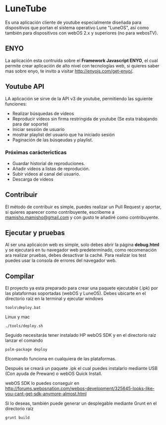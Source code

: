 # LuneTube

Es una aplicación cliente de youtube especialmente diseñada para dispositivos que
portan el sistema operativo Lune "LuneOS", así como también para dispositivos con
webOS 2.x y superiores (no para webosTV).

## ENYO
La aplicación esta contruida sobre el __Framework Javascript ENYO__, el cual permite
crear aplicación de alto nivel con tecnologías web, si quieres saber mas sobre enyo,
te invito a visitar http://enyojs.com/get-enyo/.

## Youtube API
LA aplicación se sirve de la API v3 de youtube, permitiendo las sguiente funciones:
* Realizar búsquedas de vídeos
* Reproducir vídeos sin firma restringida de youtube (Se esta trabajando para dar soporte)
* Iniciar sessión de usuario
* mostrar playlist del usuario que ha iniciado sesión
* Paginación de las búsqeudas y playlist.

### Próximas caráctericticas
* Guardar historial de reproduciones.
* Añadir vídeos a listas de reprodución.
* Subir vídeos al canal del usuario.
* Descarga de vídeos

## Contribuir
El método de contribuir es simple, puedes realizar un Pull Request y aportar, si quieres
aparecer como contribuyente, escribeme a mamisho.mamisho@gmail.com y con gusto te añadiré
como contribuyente.

## Ejecutar y pruebas
Al ser una aplicaicón web es simple, solo debes abrir la página __debug.html__ y se
ejecutará en tu navegador web predeterminado, como recomenación ara realizar pruebas,
debes desactivar la caché. Para realizar los test puedes usar la consola de errores
del navegador web.

## Compilar
El proyecto ya esta preparado para crear una paquete ejecutable (.ipk) por las plataformas
soportadas (webOS y LuneOS). Debes ubicarte en el directorio raíz en la terminal y ejecutar
windows
```
tools\deploy.bat
```
Linux y mac
```
./tools/deploy.sh 
```

Seguido necesitarás tener instalado HP webOS SDK y en el directorio raíz lanzar el comando
```
palm-package deploy
```
Elcomando funciona en cualquiera de las plataformas.

Después se creará un paquete .ipk el cual puedes instalarlo mediante USB (Con ayuda de Preware)
 o webOS Quick Install.

webOS SDK lo puedes conseguir en http://forums.webosnation.com/webos-development/325645-looks-like-you-cant-get-sdk-anymore-almost.html


Si lo deseas, también puede generar un desplegable mediante Grunt en el directorio raíz
```
grunt build
```
